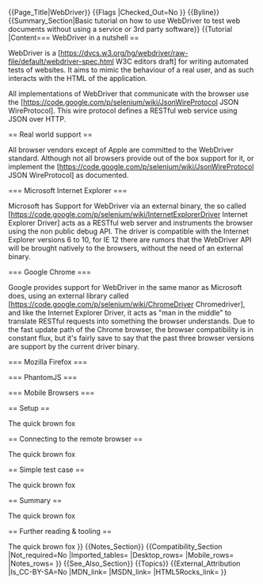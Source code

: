 {{Page_Title|WebDriver}}
{{Flags
|Checked_Out=No
}}
{{Byline}}
{{Summary_Section|Basic tutorial on how to use WebDriver to test web documents without using a service or 3rd party software}}
{{Tutorial
|Content=== WebDriver in a nutshell ==

WebDriver is a [https://dvcs.w3.org/hg/webdriver/raw-file/default/webdriver-spec.html W3C editors draft] for writing automated tests of websites. It aims to mimic the behaviour of a real user, and as such interacts with the HTML of the application.

All implementations of WebDriver that communicate with the browser use the [https://code.google.com/p/selenium/wiki/JsonWireProtocol JSON WireProtocol]. This wire protocol defines a RESTful web service using JSON over HTTP.

== Real world support ==

All browser vendors except of Apple are committed to the WebDriver standard. Although not all browsers provide out of the box support for it, or implement the [https://code.google.com/p/selenium/wiki/JsonWireProtocol JSON WireProtocol] as documented.

=== Microsoft Internet Explorer ===

Microsoft has Support for WebDriver via an external binary, the so called [https://code.google.com/p/selenium/wiki/InternetExplorerDriver Internet Explorer Driver] acts as a RESTful web server and instruments the browser using the non public debug API. The driver is compatible with the Internet Explorer versions 6 to 10, for IE 12 there are rumors that the WebDriver API will be brought natively to the browsers, without the need of an external binary.

=== Google Chrome ===

Google provides support for WebDriver in the same manor as Microsoft does, using an external library called [https://code.google.com/p/selenium/wiki/ChromeDriver Chromedriver], and like the Internet Explorer Driver, it acts as &quot;man in the middle&quot; to translate RESTful requests into something the browser understands. Due to the fast update path of the Chrome browser, the browser compatibility is in constant flux, but it's fairly save to say that the past three browser versions are support by the current driver binary.

=== Mozilla Firefox ===

=== PhantomJS ===

=== Mobile Browsers ===

== Setup ==

The quick brown fox

== Connecting to the remote browser ==

The quick brown fox

== Simple test case ==

The quick brown fox

== Summary ==

The quick brown fox

== Further reading &amp; tooling ==

The quick brown fox
}}
{{Notes_Section}}
{{Compatibility_Section
|Not_required=No
|Imported_tables=
|Desktop_rows=
|Mobile_rows=
|Notes_rows=
}}
{{See_Also_Section}}
{{Topics}}
{{External_Attribution
|Is_CC-BY-SA=No
|MDN_link=
|MSDN_link=
|HTML5Rocks_link=
}}